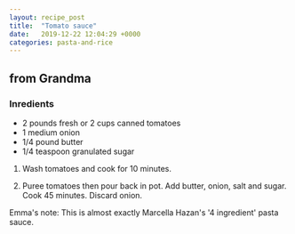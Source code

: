 ```yaml
---
layout: recipe_post
title:  "Tomato sauce"
date:   2019-12-22 12:04:29 +0000
categories: pasta-and-rice
---
```


## from Grandma
### Inredients
* 2 pounds fresh or 2 cups canned tomatoes
* 1 medium onion
* 1/4 pound butter
* 1/4 teaspoon granulated sugar


1. Wash tomatoes and cook for 10 minutes.

2. Puree tomatoes then pour back in pot. Add butter, onion, salt and sugar. Cook 45 minutes. Discard onion.



Emma's note: This is almost exactly Marcella Hazan's '4 ingredient' pasta sauce.
